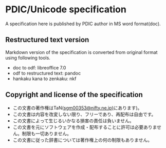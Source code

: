 # PDIC/Unicode specification

A specification here is published by PDIC author in MS word format(doc).

## Restructured text version

Markdown version of the specification is converted from original format
using following tools.

- doc to odf: libreoffice 7.0
- odf to restructured text: pandoc
- hankaku kana to zenkaku: nkf

## Copyright and license of the specification

* この文書の著作権はTaN([sgm00353\@nifty.ne.jp)](mailto:sgm00353@nifty.ne.jp)にあります)。
* この文書は内容を改変しない限り、フリーであり、再配布は自由です。
* この文書によって生じるいかなる損害の責任は負いません。
* この文書を元にソフトウェアを作成・配布することに許可は必要ありません。制限も一切ありません。
* この文書に従った辞書については著作権上の何の制限もありません。
